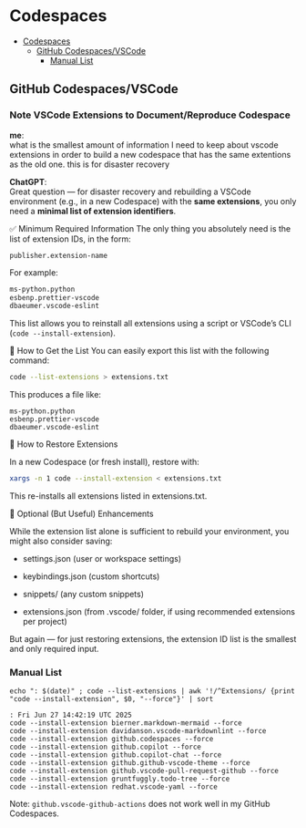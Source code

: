 # Codespaces

<!-- markdownlint-disable MD007 -->
<!--ts-->
* [Codespaces](#codespaces)
   * [GitHub Codespaces/VSCode](#github-codespacesvscode)
      * [Manual List](#manual-list)
<!--te-->
<!-- markdownlint-enable MD007 -->

## GitHub Codespaces/VSCode

### Note VSCode Extensions to Document/Reproduce Codespace

**me**:  
what is the smallest amount of information I need to keep about vscode extensions in order to build a new codespace that has the same extentions as the old one.  this is for disaster recovery

**ChatGPT**:  
Great question — for disaster recovery and rebuilding a VSCode environment (e.g., in a new Codespace) with the **same extensions**, you only need a **minimal list of extension identifiers**.

✅ Minimum Required Information
The only thing you absolutely need is the list of extension IDs, in the form:

```text
publisher.extension-name
```

For example:

```bash
ms-python.python
esbenp.prettier-vscode
dbaeumer.vscode-eslint
```

This list allows you to reinstall all extensions using a script or VSCode’s CLI (`code --install-extension`).

🧰 How to Get the List
You can easily export this list with the following command:

```bash
code --list-extensions > extensions.txt
```

This produces a file like:

```text
ms-python.python
esbenp.prettier-vscode
dbaeumer.vscode-eslint
```

🔁 How to Restore Extensions

In a new Codespace (or fresh install), restore with:

```bash
xargs -n 1 code --install-extension < extensions.txt
```

This re-installs all extensions listed in extensions.txt.

📝 Optional (But Useful) Enhancements

While the extension list alone is sufficient to rebuild your environment, you might also consider saving:

* settings.json (user or workspace settings)

* keybindings.json (custom shortcuts)

* snippets/ (any custom snippets)

* extensions.json (from .vscode/ folder, if using recommended extensions per project)

But again — for just restoring extensions, the extension ID list is the smallest and only required input.

### Manual List

```shell
echo ": $(date)" ; code --list-extensions | awk '!/^Extensions/ {print "code --install-extension", $0, "--force"}' | sort
```
<!-- extension-list -->

```shell
: Fri Jun 27 14:42:19 UTC 2025
code --install-extension bierner.markdown-mermaid --force
code --install-extension davidanson.vscode-markdownlint --force
code --install-extension github.codespaces --force
code --install-extension github.copilot --force
code --install-extension github.copilot-chat --force
code --install-extension github.github-vscode-theme --force
code --install-extension github.vscode-pull-request-github --force
code --install-extension gruntfuggly.todo-tree --force
code --install-extension redhat.vscode-yaml --force
```
<!-- noisnetxe-tsil -->

Note: `github.vscode-github-actions` does not work well in my GitHub Codespaces.
